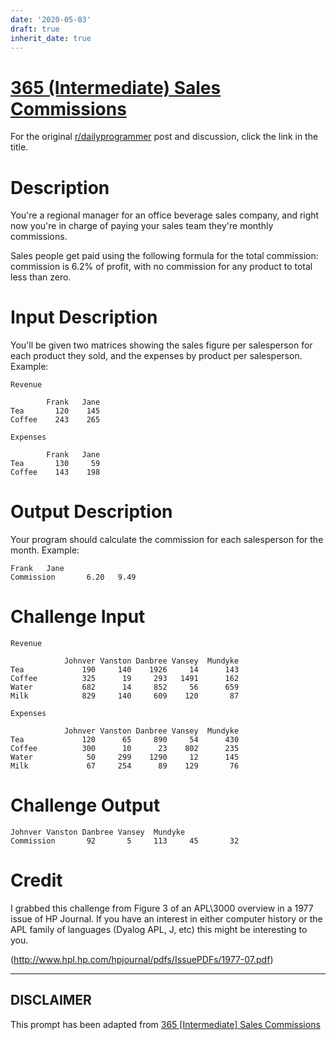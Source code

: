 ```yaml
---
date: '2020-05-03'
draft: true
inherit_date: true
---
```


# [365 (Intermediate) Sales Commissions](https://old.reddit.com/r/dailyprogrammer/comments/8xzwl6/20180711_challenge_365_intermediate_sales/)

For the original [r/dailyprogrammer](https://www.reddit.com/r/dailyprogrammer/) post and discussion, click the link in the title.

# Description
You're a regional manager for an office beverage sales company, and right now you're in charge of paying your sales team they're monthly commissions. 

Sales people get paid using the following formula for the total commission: commission is 6.2% of profit, with no commission for any product to total less than zero. 

# Input Description
You'll be given two matrices showing the sales figure per salesperson for each product they sold, and the expenses by product per salesperson. Example:


```
Revenue 

        Frank   Jane
Tea       120    145
Coffee    243    265

Expenses

        Frank   Jane
Tea       130     59
Coffee    143    198
```
# Output Description
Your program should calculate the commission for each salesperson for the month. Example:


```
Frank   Jane
Commission       6.20   9.49
```
# Challenge Input

```
Revenue

            Johnver Vanston Danbree Vansey  Mundyke
Tea             190     140    1926     14      143
Coffee          325      19     293   1491      162
Water           682      14     852     56      659
Milk            829     140     609    120       87

Expenses

            Johnver Vanston Danbree Vansey  Mundyke
Tea             120      65     890     54      430
Coffee          300      10      23    802      235
Water            50     299    1290     12      145
Milk             67     254      89    129       76
```
# Challenge Output

```
Johnver Vanston Danbree Vansey  Mundyke
Commission       92       5     113     45       32
```
# Credit
I grabbed this challenge from Figure 3 of an APL\3000 overview in a 1977 issue of HP Journal. If you have an interest in either computer history or the APL family of languages (Dyalog APL, J, etc) this might be interesting to you. 

(http://www.hpl.hp.com/hpjournal/pdfs/IssuePDFs/1977-07.pdf)

----
## **DISCLAIMER**
This prompt has been adapted from [365 [Intermediate] Sales Commissions](https://old.reddit.com/r/dailyprogrammer/comments/8xzwl6/20180711_challenge_365_intermediate_sales/
)
